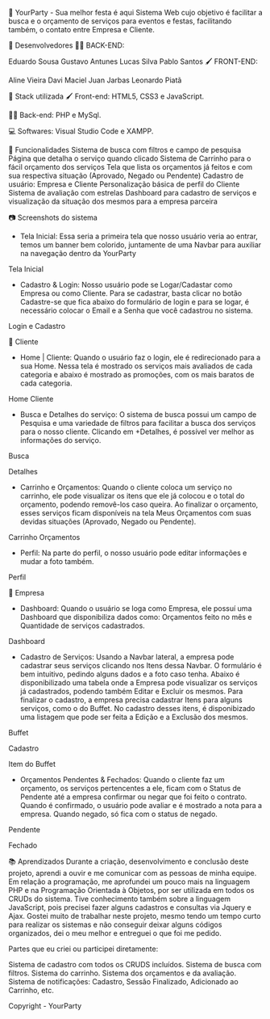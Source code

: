🎉 YourParty - Sua melhor festa é aqui
Sistema Web cujo objetivo é facilitar a busca e o orçamento de serviços para eventos e festas, facilitando também, o contato entre Empresa e Cliente.


📎 Desenvolvedores
👨‍💻 BACK-END:

Eduardo Sousa
Gustavo Antunes
Lucas Silva
Pablo Santos
🖌️ FRONT-END:

Aline Vieira
Davi Maciel
Juan Jarbas
Leonardo Piatã

📎 Stack utilizada
🖌️ Front-end: HTML5, CSS3 e JavaScript.

👨‍💻 Back-end: PHP e MySql.

💻 Softwares: Visual Studio Code e XAMPP.


📎 Funcionalidades
Sistema de busca com filtros e campo de pesquisa
Página que detalha o serviço quando clicado
Sistema de Carrinho para o fácil orçamento dos serviços
Tela que lista os orçamentos já feitos e com sua respectiva situação (Aprovado, Negado ou Pendente)
Cadastro de usuário: Empresa e Cliente
Personalização básica de perfil do Cliente
Sistema de avaliação com estrelas
Dashboard para cadastro de serviços e visualização da situação dos mesmos para a empresa parceira

📷 Screenshots do sistema
- Tela Inicial: Essa seria a primeira tela que nosso usuário veria ao entrar, temos um banner bem colorido, juntamente de uma Navbar para auxiliar na navegação dentro da YourParty

Tela Inicial


- Cadastro & Login: Nosso usuário pode se Logar/Cadastar como Empresa ou como Cliente. Para se cadastrar, basta clicar no botão Cadastre-se que fica abaixo do formulário de login e para se logar, é necessário colocar o Email e a Senha que você cadastrou no sistema.

Login e Cadastro


👦 Cliente
- Home | Cliente: Quando o usuário faz o login, ele é redirecionado para a sua Home. Nessa tela é mostrado os serviços mais avaliados de cada categoria e abaixo é mostrado as promoções, com os mais baratos de cada categoria.

Home Cliente


- Busca e Detalhes do serviço: O sistema de busca possui um campo de Pesquisa e uma variedade de filtros para facilitar a busca dos serviços para o nosso cliente. Clicando em +Detalhes, é possível ver melhor as informações do serviço.

Busca

Detalhes


- Carrinho e Orçamentos: Quando o cliente coloca um serviço no carrinho, ele pode visualizar os itens que ele já colocou e o total do orçamento, podendo removê-los caso queira.
Ao finalizar o orçamento, esses serviços ficam disponíveis na tela Meus Orçamentos com suas devidas situações (Aprovado, Negado ou Pendente).

Carrinho Orçamentos


- Perfil: Na parte do perfil, o nosso usuário pode editar informações e mudar a foto também.

Perfil


🏢 Empresa
- Dashboard: Quando o usuário se loga como Empresa, ele possuí uma Dashboard que disponibiliza dados como: Orçamentos feito no mês e Quantidade de serviços cadastrados.

Dashboard


- Cadastro de Serviços: Usando a Navbar lateral, a empresa pode cadastrar seus serviços clicando nos Itens dessa Navbar.
O formulário é bem intuitivo, pedindo alguns dados e a foto caso tenha. Abaixo é disponibilizado uma tabela onde a Empresa pode visualizar os serviços já cadastrados, podendo também Editar e Excluir os mesmos.
Para finalizar o cadastro, a empresa precisa cadastrar Itens para alguns serviços, como o do Buffet. No cadastro desses itens, é disponibizado uma listagem que pode ser feita a Edição e a Exclusão dos mesmos.

Buffet

Cadastro

Item do Buffet


- Orçamentos Pendentes & Fechados: Quando o cliente faz um orçamento, os serviços pertencentes a ele, ficam com o Status de Pendente até a empresa confirmar ou negar que foi feito o contrato. Quando é confirmado, o usuário pode avaliar e é mostrado a nota para a empresa. Quando negado, só fica com o status de negado.

Pendente

Fechado


📚 Aprendizados
Durante a criação, desenvolvimento e conclusão deste projeto, aprendi a ouvir e me comunicar com as pessoas de minha equipe. Em relação a programação, me aprofundei um pouco mais na linguagem PHP e na Programação Orientada à Objetos, por ser utilizada em todos os CRUDs do sistema. Tive conhecimento também sobre a linguagem JavaScript, pois precisei fazer alguns cadastros e consultas via Jquery e Ajax.
Gostei muito de trabalhar neste projeto, mesmo tendo um tempo curto para realizar os sistemas e não conseguir deixar alguns códigos organizados, dei o meu melhor e entreguei o que foi me pedido.


Partes que eu criei ou participei diretamente:

Sistema de cadastro com todos os CRUDS incluídos.
Sistema de busca com filtros.
Sistema do carrinho.
Sistema dos orçamentos e da avaliação.
Sistema de notificações: Cadastro, Sessão Finalizado, Adicionado ao Carrinho, etc.

Copyright - YourParty
